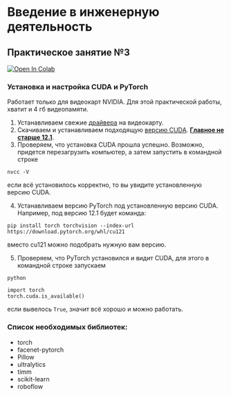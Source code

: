 # Введение в инженерную деятельность

## Практическое занятие №3
[![Open In Colab](https://colab.research.google.com/assets/colab-badge.svg)](https://colab.research.google.com/drive/1cHaRDybcVb1jdMz5XlzkXCjtgMwUVkOG?usp=sharing)

### Установка и настройка CUDA и PyTorch
Работает только для видеокарт NVIDIA. Для этой практической работы, хватит и 4 гб видеопамяти.
1. Устанавливаем свежие [драйвера](https://www.nvidia.com/download/index.aspx?lang=ru) на видеокарту.
2. Скачиваем и устанавливаем подходящую [версию CUDA](https://developer.nvidia.com/cuda-toolkit-archive). **<u>Главное не старше 12.1</u>**.
3. Проверяем, что установка CUDA прошла успешно. Возможно, придется перезагрузить компьютер, а затем запустить в командной строке
```
nvcc -V
```
если всё установилось корректно, то вы увидите установленную версию CUDA.

4. Устанавливаем версию PyTorch под установленную версию CUDA.
Например, под версию 12.1 будет команда:
```
pip install torch torchvision --index-url https://download.pytorch.org/whl/cu121
```
вместо cu121 можно подобрать нужную вам версию.

5. Проверяем, что PyTorch установился и видит CUDA, для этого в командной строке запускаем
```
python

import torch
torch.cuda.is_available()
```
если вывелось `True`, значит всё хорошо и можно работать.

### Список необходимых библиотек:
* torch
* facenet-pytorch
* Pillow
* ultralytics
* timm
* scikit-learn
* roboflow
